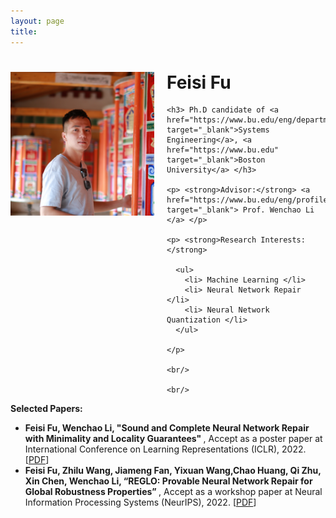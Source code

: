 ```yaml
---
layout: page
title: 
---
```


<div style="clear: both;">
  <div style="float: left; margin-right:20px;">
    <img src="Feisi_Fu.JPG" alt="" width="230" height="230">
  </div>
  <div>
    <h1> Feisi Fu </h1>
    
    <h3> Ph.D candidate of <a href="https://www.bu.edu/eng/departments/se/" target="_blank">Systems Engineering</a>, <a href="https://www.bu.edu" target="_blank">Boston University</a> </h3>
    
    <p> <strong>Advisor:</strong> <a href="https://www.bu.edu/eng/profile/39799/" target="_blank"> Prof. Wenchao Li </a> </p>
    
    <p> <strong>Research Interests:</strong>

      <ul>
        <li> Machine Learning </li>
        <li> Neural Network Repair </li>
        <li> Neural Network Quantization </li>
      </ul>
      
    </p>
    
    <br/>
    
    <br/>
    
<p> <strong>Selected Papers:</strong>
<style>
  ul {
    list-style-type: disc;
  }
</style>

<ul>
  <li> <strong> Feisi Fu, Wenchao Li, "Sound and Complete Neural Network Repair with Minimality and Locality Guarantees" </strong>, Accept as a poster paper at International Conference on Learning Representations (ICLR), 2022. [<a href="https://arxiv.org/abs/2110.07682" target="_blank">PDF</a>] </li>
  <li> <strong> Feisi Fu, Zhilu Wang, Jiameng Fan, Yixuan Wang,Chao Huang, Qi Zhu, Xin Chen, Wenchao Li, “REGLO: Provable Neural Network Repair for Global Robustness Properties” </strong>, Accept as a workshop paper at Neural Information Processing Systems (NeurIPS), 2022. [<a href="https://openreview.net/pdf?id=FRTXdodwsoA" target="_blank">PDF</a>] </li>
</ul>
  </p>
  </div>
</div>
